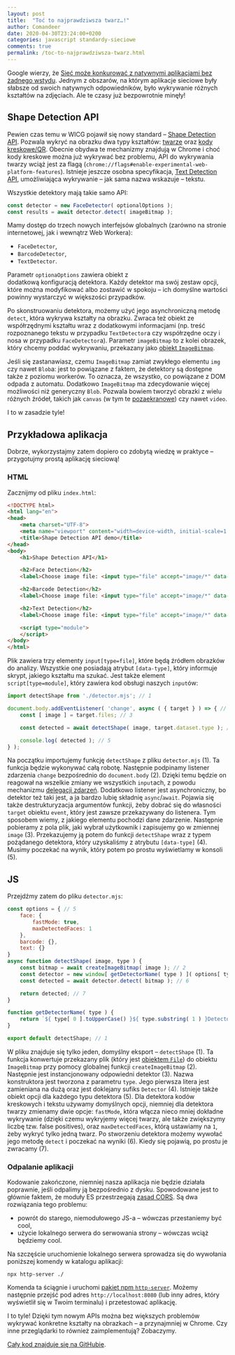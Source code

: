 ```yaml
---
layout: post
title:  "Toć to najprawdziwsza twarz…!"
author: Comandeer
date: 2020-04-30T23:24:00+0200
categories: javascript standardy-sieciowe
comments: true
permalink: /toc-to-najprawdziwsza-twarz.html
---
```


Google wierzy, że [Sieć może konkurować z natywnymi aplikacjami bez żadnego wstydu](https://www.chromium.org/teams/web-capabilities-fugu). Jednym z obszarów, na którym aplikacje sieciowe były słabsze od swoich natywnych odpowiedników, było wykrywanie różnych kształtów na zdjęciach. Ale te czasy już bezpowrotnie minęły!

## Shape Detection API

Pewien czas temu w WICG pojawił się nowy standard – [Shape Detection API](https://wicg.github.io/shape-detection-api/). Pozwala wykryć na obrazku dwa typy kształtów: [twarze](https://wicg.github.io/shape-detection-api/#face-detection-api) oraz [kody kreskowe/QR](https://wicg.github.io/shape-detection-api/#barcode-detection-api). Obecnie obydwa te mechanizmy znajdują w Chrome i choć kody kreskowe można już wykrywać bez problemu, API do wykrywania twarzy wciąż jest za flagą (`chrome://flags#enable-experimental-web-platform-features`). Istnieje jeszcze osobna specyfikacja, [Text Detection API](https://wicg.github.io/shape-detection-api/text.html), umożliwiająca wykrywanie – jak sama nazwa wskazuje – tekstu.

Wszystkie detektory mają takie samo API:

```javascript
const detector = new FaceDetector( optionalOptions );
const results = await detector.detect( imageBitmap );
```

Mamy dostęp do trzech nowych interfejsów globalnych (zarówno na stronie internetowej, jak i wewnątrz Web Workera):

* `FaceDetector`,
*  `BarcodeDetector`,
* `TextDetector`.

Parametr `optionaOptions` zawiera obiekt z dodatkową konfiguracją detektora. Każdy detektor ma swój zestaw opcji, które można modyfikować albo zostawić w spokoju – ich domyślne wartości powinny wystarczyć w większości przypadków.

Po skonstruowaniu detektora, możemy użyć jego asynchroniczną metodę `detect`, która wykrywa kształty na obrazku. Zwraca też obiekt ze współrzędnymi kształtu wraz z dodatkowymi informacjami (np. treść rozpoznanego tekstu w przypadku `TextDetector`a czy współrzędne oczy i nosa w przypadku `FaceDetector`a). Parametr `imageBitmap` to z kolei obrazek, który chcemy poddać wykrywaniu, przekazany jako [obiekt `ImageBitmap`](https://html.spec.whatwg.org/multipage/imagebitmap-and-animations.html#imagebitmap).

<p class="note">Jeśli się zastanawiasz, czemu <code>ImageBitmap</code> zamiat zwykłego elementu <code>img</code> czy nawet <code>Blob</code>a: jest to powiązane z faktem, że detektory są dostępne także z poziomu workerów. To oznacza, że wszystko, co powiązane z DOM odpada z automatu. Dodatkowo <code>ImageBitmap</code> ma zdecydowanie więcej możliwości niż generyczny <code>Blob</code>. Pozwala bowiem tworzyć obrazki z wielu różnych źródeł, takich jak <code>canvas</code> (w tym te <a href="https://developer.mozilla.org/en-US/docs/Web/API/OffscreenCanvas" rel="noreferrer noopener">pozaekranowe</a>) czy nawet <code>video</code>.</p>

I to w zasadzie tyle!

## Przykładowa aplikacja

Dobrze, wykorzystajmy zatem dopiero co zdobytą wiedzę w praktyce – przygotujmy prostą aplikację sieciową!

### HTML

Zacznijmy od pliku `index.html`:

```html
<!DOCTYPE html>
<html lang="en">
<head>
	<meta charset="UTF-8">
	<meta name="viewport" content="width=device-width, initial-scale=1.0">
	<title>Shape Detection API demo</title>
</head>
<body>
	<h1>Shape Detection API</h1>

	<h2>Face Detection</h2>
	<label>Choose image file: <input type="file" accept="image/*" data-type="face"></label>

	<h2>Barcode Detection</h2>
	<label>Choose image file: <input type="file" accept="image/*" data-type="barcode"></label>

	<h2>Text Detection</h2>
	<label>Choose image file: <input type="file" accept="image/*" data-type="text"></label>

	<script type="module">
	</script>
</body>
</html>
```

Plik zawiera trzy elementy `input[type=file]`, które będą źródłem obrazków do analizy. Wszystkie one posiadają atrybut `[data-type]`, który informuje skrypt, jakiego kształtu ma szukać. Jest także element `script[type=module]`, który zawiera kod obsługi naszych `input`ów:

```javascript
import detectShape from './detector.mjs'; // 1

document.body.addEventListener( 'change', async ( { target } ) => { // 2
	const [ image ] = target.files; // 3

	const detected = await detectShape( image, target.dataset.type ); // 4

	console.log( detected ); // 5
} );
```

Na początku importujemy funkcję `detectShape` z pliku `detector.mjs` (1). Ta funkcja będzie wykonywać całą robotę. Następnie podpinamy listener zdarzenia `change` bezpośrednio do `document.body` (2). Dzięki temu będzie on reagował na wszelkie zmiany we wszystkich `input`ach, z powodu mechanizmu [delegacji zdarzeń](https://javascript.info/event-delegation). Dodatkowo listener jest asynchroniczny, bo detektor też taki jest, a ja bardzo lubię składnię `async`/`await`. Pojawia się także destrukturyzacja argumentów funkcji, żeby dobrać się do własności `target` obiektu `event`, który jest zawsze przekazywany do listenera. Tym sposobem wiemy, z jakiego elementu pochodzi dane zdarzenie. Następnie pobieramy z pola plik, jaki wybrał użytkownik i zapisujemy go w zmiennej `image` (3). Przekazujemy ją potem do funkcji `detectShape` wraz z typem pożądanego detektora, który uzyskaliśmy z atrybutu `[data-type]` (4). Musimy poczekać na wynik, który potem po prostu wyświetlamy w konsoli (5).

## JS

Przejdźmy zatem do pliku `detector.mjs`:

```javascript
const options = { // 5
	face: {
		fastMode: true,
		maxDetectedFaces: 1
	},
	barcode: {},
	text: {}
}
async function detectShape( image, type ) {
	const bitmap = await createImageBitmap( image ); // 2
	const detector = new window[ getDetectorName( type ) ]( options[ type ] ); //3
	const detected = await detector.detect( bitmap ); // 6

	return detected; // 7
}

function getDetectorName( type ) {
	return `${ type[ 0 ].toUpperCase() }${ type.substring( 1 ) }Detector`; // 4
}

export default detectShape; // 1
```

W pliku znajduje się tylko jeden, domyślny eksport – `detectShape` (1). Ta funkcja konwertuje przekazany plik (który jest [obiektem `File`](https://developer.mozilla.org/en-US/docs/Web/API/File)) do obiektu `ImageBitmap` przy pomocy globalnej funkcji `createImageBitmap` (2). Następnie jest instancjonowany odpowiedni detektor (3). Nazwa konstruktora jest tworzona z parametru `type`. Jego pierwsza litera jest zamieniana na dużą oraz jest doklejany sufiks `Detector` (4). Istnieje także obiekt opcji dla każdego typu detektora (5). Dla detektora kodów kreskowych i tekstu używamy domyślnych opcji, niemniej dla detektora twarzy zmienamy dwie opcje: `fastMode`, która włącza nieco mniej dokładne wykrywanie (dzięki czemu wykryjemy więcej twarzy, ale także zwiększymy liczbę tzw. false positives), oraz `maxDetectedFaces`, którą ustawiamy na `1`, żeby wykryć tylko jedną twarz. Po stworzeniu detektora możemy wywołać jego metodę `detect` i poczekać na wyniki (6). Kiedy się pojawią, po prostu je zwracamy (7).

### Odpalanie aplikacji

Kodowanie zakończone, niemniej nasza aplikacja nie będzie działała poprawnie, jeśli odpalimy ją bezpośrednio z dysku. Spowodowane jest to głównie faktem, że moduły ES przestrzegają [zasad CORS](https://developer.mozilla.org/en-US/docs/Web/HTTP/CORS). Są dwa rozwiązania tego problemu:

* powrót do starego, niemodułowego JS-a – wówczas przestaniemy być cool,
* użycie lokalnego serwera do serwowania strony – wówczas wciąż będziemy cool.

Na szczęście uruchomienie lokalnego serwera sprowadza się do wywołania poniższej komendy w katalogu aplikacji:

```shell
npx http-server ./
```

Komenda ta ściągnie i uruchomi [pakiet npm `http-server`](https://www.npmjs.com/package/http-server). Możemy następnie przejść pod adres `http://localhost:8080` (lub inny adres, który wyświetlił się w Twoim terminalu) i przetestować aplikację.

I to tyle! Dzięki tym nowym APIs można bez większych problemów wykrywać konkretne kształty na obrazkach – a przynajmniej w Chrome. Czy inne przeglądarki to również zaimplementują? Zobaczymy.

[Cały kod znajduje się na GitHubie](https://github.com/Comandeer/shape-detection-api-demo).

